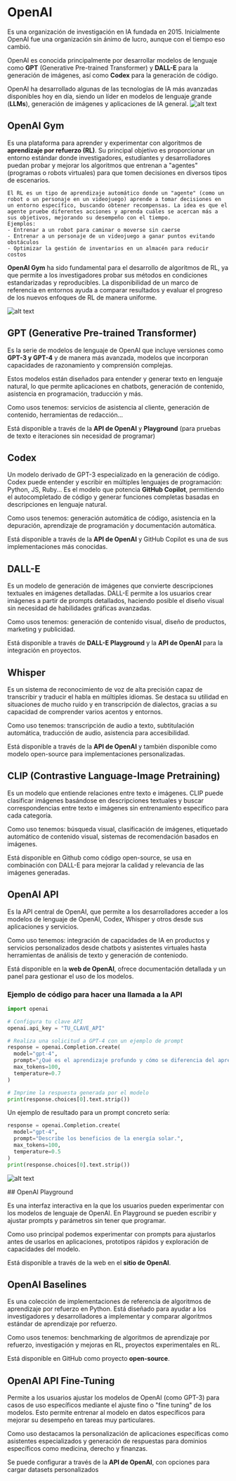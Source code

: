 # OpenAI
Es una organización de investigación en IA fundada en 2015. Inicialmente OpenAI fue una organización sin ánimo de lucro, aunque con el tiempo eso cambió.

OpenAI es conocida principalmente por desarrollar modelos de lenguaje como **GPT** (Generative Pre-trained Transformer) y **DALL-E** para la generación de imágenes, así como **Codex** para la generación de código.

OpenAI ha desarrollado algunas de las tecnologías de IA más avanzadas disponibles hoy en día, siendo un líder en modelos de lenguaje grande (**LLMs**), generación de imágenes y aplicaciones de IA general.
![alt text](image-39.png)

## OpenAI Gym
Es una plataforma para aprender y experimentar con algoritmos de **aprendizaje por refuerzo (RL)**.
Su principal objetivo es proporcionar un entorno estándar donde investigadores, estudiantes y desarrolladores puedan probar y mejorar los algoritmos que entrenan a "agentes" (programas o robots virtuales) para que tomen decisiones en diversos tipos de escenarios.

```{note}
El RL es un tipo de aprendizaje automático donde un "agente" (como un robot o un personaje en un videojuego) aprende a tomar decisiones en un entorno específico, buscando obtener recompensas. La idea es que el agente pruebe diferentes acciones y aprenda cuáles se acercan más a sus objetivos, mejorando su desempeño con el tiempo.
Ejemplos:
- Entrenar a un robot para caminar o moverse sin caerse
- Entrenar a un personaje de un videojuego a ganar puntos evitando obstáculos
- Optimizar la gestión de inventarios en un almacén para reducir costos
```

**OpenAI Gym**  ha sido fundamental para el desarrollo de algoritmos de RL, ya que permite a los investigadores probar sus métodos en condiciones estandarizadas y reproducibles. La disponibilidad de un marco de referencia en entornos ayuda a comparar resultados y evaluar el progreso de los nuevos enfoques de RL de manera uniforme.

![alt text](image-40.png)

## GPT (Generative Pre-trained Transformer)
Es la serie de modelos de lenguaje de OpenAI que incluye versiones como **GPT-3 y GPT-4** y de manera más avanzada, modelos que incorporan capacidades de razonamiento y comprensión complejas.

Estos modelos están diseñados para entender y generar texto en lenguaje natural, lo que permite aplicaciones en chatbots, generación de contenido, asistencia en programación, traducción y más.

Como usos tenemos: servicios de asistencia al cliente, generación de contenido, herramientas de redacción...

Está disponible a través de la **API de OpenAI** y **Playground** (para pruebas de texto e iteraciones sin necesidad de programar)

## Codex
Un modelo derivado de GPT-3 especializado en la generación de código. Codex puede entender y escribir en múltiples lenguajes de programación: Python, JS, Ruby...
Es el modelo que potencia **GitHub Copilot**, permitiendo el autocompletado de código y generar funciones completas basadas en descripciones en lenguaje natural.

Como usos tenemos: generación automática de código, asistencia en la depuración, aprendizaje de programación y documentación automática.

Está disponible a través de la **API de OpenAI** y GitHub Copilot es una de sus implementaciones más conocidas.

## DALL-E
Es un modelo de generación de imágenes que convierte descripciones textuales en imágenes detalladas. DALL-E permite a los usuarios crear imágenes a partir de prompts detallados, haciendo posible el diseño visual sin necesidad de habilidades gráficas avanzadas.

Como usos tenemos: generación de contenido visual, diseño de productos, marketing y publicidad.

Está disponible a través de **DALL-E Playground** y la **API de OpenAI** para la integración en proyectos.

## Whisper
Es un sistema de reconocimiento de voz de alta precisión capaz de transcribir y traducir el habla en múltiples idiomas.
Se destaca su utilidad en situaciones de mucho ruido y en transcripción de dialectos, gracias a su capacidad de comprender varios acentos y entornos.

Como uso tenemos: transcripción de audio a texto, subtitulación automática, traducción de audio, asistencia para accesibilidad.

Está disponible a través de la **API de OpenAI** y también disponible como modelo open-source para implementaciones personalizadas.

## CLIP (Contrastive Language-Image Pretraining)
Es un modelo que entiende relaciones entre texto e imágenes. CLIP puede clasificar imágenes basándose en descripciones textuales y buscar correspondencias entre texto e imágenes sin entrenamiento específico para cada categoría.

Como uso tenemos: búsqueda visual, clasificación de imágenes, etiquetado automático de contenido visual, sistemas de recomendación basados en imágenes.

Está disponible en Github como código open-source, se usa en combinación con DALL-E para mejorar la calidad y relevancia de las imágenes generadas.

## OpenAI API

Es la API central de OpenAI, que permite a los desarrolladores acceder a los modelos de lenguaje de OpenAI, Codex, Whisper y otros desde sus aplicaciones y servicios.

Como uso tenemos: integración de capacidades de IA en productos y servicios personalizados desde chatbots y asistentes virtuales hasta herramientas de análisis de texto y generación de conteniodo.

Está disponible en la **web de OpenAI**, ofrece documentación detallada y un panel para gestionar el uso de los modelos.

### Ejemplo de código para hacer una llamada a la API
```py
import openai

# Configura tu clave API
openai.api_key = "TU_CLAVE_API"

# Realiza una solicitud a GPT-4 con un ejemplo de prompt
response = openai.Completion.create(
  model="gpt-4",
  prompt="¿Qué es el aprendizaje profundo y cómo se diferencia del aprendizaje automático?",
  max_tokens=100,
  temperature=0.7
)

# Imprime la respuesta generada por el modelo
print(response.choices[0].text.strip())
```

Un ejemplo de resultado para un prompt concreto sería:
```py
response = openai.Completion.create(
  model="gpt-4",
  prompt="Describe los beneficios de la energía solar.",
  max_tokens=100,
  temperature=0.5
)
print(response.choices[0].text.strip())
```
![alt text](image-41.png)

## OpenAI Playground

Es una interfaz interactiva en la que los usuarios pueden experimentar con los modelos de lenguaje de OpenAI. En Playground se pueden escribir y ajustar prompts y parámetros sin tener que programar.

Como uso principal podemos experimentar con prompts para ajustarlos antes de usarlos en aplicaciones, prototipos rápidos y exploración de capacidades del modelo.

Está disponible a través de la web en el **sitio de OpenAI**.

## OpenAI Baselines
Es una colección de implementaciones de referencia de algoritmos de aprendizaje por refuerzo en Python. Está diseñado para ayudar a los investigadores y desarrolladores a implementar y comparar algoritmos estándar de aprendizaje por refuerzo.

Como usos tenemos: benchmarking de algoritmos de aprendizaje por refuerzo, investigación y mejoras en RL, proyectos experimentales en RL.

Está disponible en GitHub como proyecto **open-source**.

## OpenAI API Fine-Tuning
Permite a los usuarios ajustar los modelos de OpenAI (como GPT-3) para casos de uso específicos mediante el ajuste fino o "fine tuning" de los modelos. Esto permite entrenar al modelo en datos específicos para mejorar su desempeño en tareas muy particulares.

Como uso destacamos la personalización de aplicaciones específicas como asistentes especializados y generación de respuestas para dominios específicos como medicina, derecho y finanzas.

Se puede configurar a través de la **API de OpenAI**, con opciones para cargar datasets personalizados